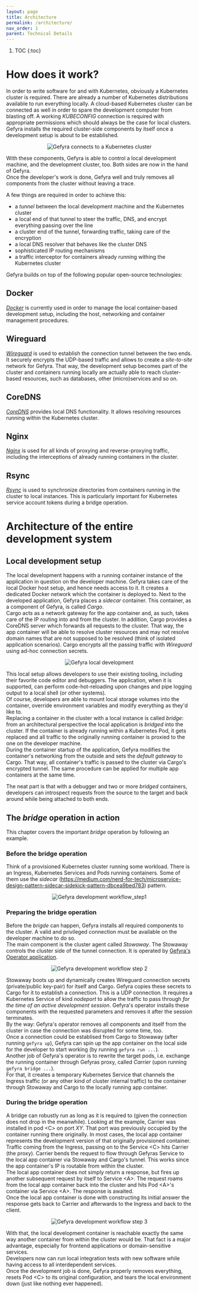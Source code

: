 ```yaml
---
layout: page
title: Architecture
permalink: /architecture/
nav_order: 1
parent: Technical Details
---
```

1. TOC
{:toc}

# How does it work?
In order to write software for and with Kubernetes, obviously a Kubernetes cluster is required. There are already a number of Kubernetes 
distributions available to run everything locally. A cloud-based Kubernetes cluster can be connected as well in order to spare the development
computer from blasting off.
A working _KUBECONFIG_ connection is required with appropriate permissions which should always be the case for local clusters. Gefyra installs the required 
cluster-side components by itself once a development setup is about to be established.

<p align="center">
  <img src="https://github.com/Schille/gefyra/raw/main/docs/static/img/gefyra-overview.png" alt="Gefyra connects to a Kubernetes cluster"/>
</p>

With these components, Gefyra is able to control a local development machine, and the development cluster, too. Both sides are now in the hand of 
Gefyra.  
Once the developer's work is done, Gefyra well and truly removes all components from the cluster without leaving a trace.  

A few things are required in order to achieve this:
- a _tunnel_ between the local development machine and the Kubernetes cluster
- a local end of that tunnel to steer the traffic, DNS, and encrypt everything passing over the line
- a cluster end of the tunnel, forwarding traffic, taking care of the encryption
- a local DNS resolver that behaves like the cluster DNS
- sophisticated IP routing mechanisms
- a traffic interceptor for containers already running withing the Kubernetes cluster

Gefyra builds on top of the following popular open-source technologies:

## Docker
[*Docker*](https://docker.io) is currently used in order to manage the local container-based development setup, including the
host, networking and container management procedures.

## Wireguard
[*Wireguard*](https://wireguard.com) is used to establish the connection tunnel between the two ends. It securely encrypts the UDP-based traffic
and allows to create a _site-to-site_ network for Gefyra. That way, the development setup becomes part of the cluster and containers running locally 
are actually able to reach cluster-based resources, such as databases, other (micro)services and so on.

## CoreDNS
[*CoreDNS*](https://coredns.io) provides local DNS functionality. It allows resolving resources running within the Kubernetes cluster.

## Nginx
[*Nginx*](https://www.nginx.com/) is used for all kinds of proxying and reverse-proxying traffic, including the interceptions of already running containers
in the cluster.

## Rsync
[*Rsync*](https://rsync.samba.org/) is used to synchronize directories from containers running in the cluster to local
instances. This is particularly important for Kubernetes service account tokens during a bridge operation.

# Architecture of the entire development system

## Local development setup
The local development happens with a running container instance of the application in question on the developer machine.
Gefyra takes care of the local Docker host setup, and hence needs access to it. It creates a dedicated Docker network 
which the container is deployed to. Next to the developed application, Gefyra places a _sidecar_ container. This container,
as a component of Gefyra, is called _Cargo_.  
Cargo acts as a network gateway for the app container and, as such, takes care of the IP routing into and from the cluster.
In addition, Cargo provides a CoreDNS server which forwards all requests to the cluster. That way, the app container will be
able to resolve cluster resources and may not resolve domain names that are not supposed to be resolved (think of 
isolated application scenarios).
Cargo encrypts all the passing traffic with _Wireguard_ using ad-hoc connection secrets. 

<p align="center">
  <img src="https://github.com/Schille/gefyra/raw/main/docs/static/img/gefyra-development.png" alt="Gefyra local development"/>
</p>

This local setup allows developers to use their existing tooling, including their favorite code editor and debuggers. The
application, when it is supported, can perform code-hot-reloading upon changes and pipe logging output to a local shell 
(or other systems).  
Of course, developers are able to mount local storage volumes into the container, override environment variables and modify
everything as they'd like to.  
Replacing a container in the cluster with a local instance is called _bridge_: from an architectural perspective the local
application is _bridged_ into the cluster.
If the container is already running within a Kubernetes Pod, it gets replaced and all traffic to the originally running 
container is proxied to the one on the developer machine.  
During the container startup of the application, Gefyra modifies the container's networking from the outside and sets the 
_default gateway_ to Cargo. That way, all container's traffic is passed to the cluster via Cargo's encrypted tunnel. The
same procedure can be applied for multiple app containers at the same time.  

The neat part is that with a debugger and two or more _bridged_ containers, developers can introspect requests from the source
to the target and back around while being attached to both ends.

## The _bridge_ operation in action 
This chapter covers the important _bridge_ operation by following an example.

### Before the bridge operation
Think of a provisioned Kubernetes cluster running some workload. There is an Ingress, Kubernetes Services and Pods running
containers. Some of them use the _sidecar_ (https://medium.com/nerd-for-tech/microservice-design-pattern-sidecar-sidekick-pattern-dbcea9bed783) pattern.

<p align="center">
  <img src="https://github.com/Schille/gefyra/raw/main/docs/static/img/gefyra-process-step-1.png" alt="Gefyra development workflow_step1"/>
</p>

### Preparing the bridge operation
Before the _brigde_ can happen, Gefyra installs all required components to the cluster. A valid and privileged connection
must be available on the developer machine to do so.  
The main component is the cluster agent called _Stowaway_. The Stowaway controls the cluster side of the tunnel connection.
It is operated by [Gefyra's Operator application](operator).

<p align="center">
  <img src="https://github.com/Schille/gefyra/raw/main/docs/static/img/gefyra-process-step-2.png" alt="Gefyra development workflow step 2"/>
</p>

Stowaway boots up and dynamically creates Wireguard connection secrets (private/public key-pair) for itself and Cargo.
Gefyra copies these secrets to Cargo for it to establish a connection. This is a UDP connection. It requires a Kubernetes
Service of kind _nodeport_ to allow the traffic to pass through *for the time of an active development session*. Gefyra's 
operator installs these components with the requested parameters and removes it after the session terminates.  
By the way: Gefyra's operator removes all components and itself from the cluster in case the connection was disrupted 
for some time, too.  
Once a connection could be establised from Cargo to Stowaway (after running `gefyra up`), Gefyra can spin up the app container on the local side for the
developer to start working (by running `gefyra run ...`).   
Another job of Gefyra's operator is to rewrite the target pods, i.e. exchange the running container through Gefyras proxy,
called _Carrier_ (upon running `gefyra bridge ...`).  
For that, it creates a temporary Kubernetes Service that channels the Ingress traffic (or any other kind of cluster internal
traffic) to the container through Stowaway and Cargo to the locally running app container. 


### During the bridge operation
A bridge can robustly run as long as it is required to (given the connection does not drop in the meanwhile).
Looking at the example, Carrier was installed in pod &lt;C&gt; on port _XY_. That port was previously occupied by the container
running there originally. In most cases, the local app container represents the development version of that originally
provisioned container. Traffic coming from the Ingress, passing on to the Service &lt;C&gt; hits Carrier (the proxy). Carrier
bends the request to flow through Gefyras Service to the local app container via Stowaway and Cargo's tunnel. This works
since the app container's IP is routable from within the cluster.  
The local app container does not simply return a response, but fires up another subsequent request by itself to 
Service &lt;A&gt;. The request roams from the local app container back into the cluster and hits Pod &lt;A&gt;'s container via 
Service &lt;A&gt;. The response is awaited.  
Once the local app container is done with constructing its initial answer the response gets back to Carrier and afterwards
to the Ingress and back to the client.

<p align="center">
  <img src="https://github.com/Schille/gefyra/raw/main/docs/static/img/gefyra-process-step-3.png" alt="Gefyra development workflow step 3"/>
</p>

With that, the local development container is reachable exactly the same way another container from within the cluster 
would be. That fact is a major advantage, especially for frontend applications or domain-sensitive services.  
Developers now can run local integration tests with new software while having access to all interdependent services.  
Once the development job is done, Gefyra properly removes everything, resets Pod &lt;C&gt; to its original configuration,
and tears the local environment down (just like nothing ever happened).